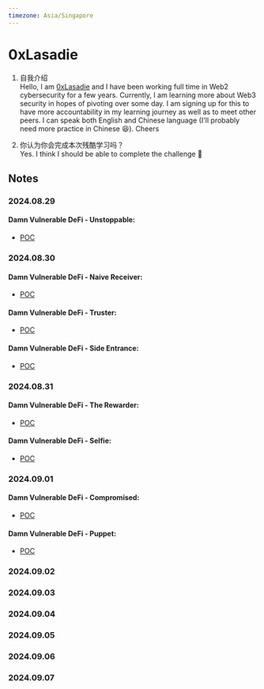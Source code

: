 ```yaml
---
timezone: Asia/Singapore
---
```


# 0xLasadie

1. 自我介绍  
   Hello, I am [0xLasadie](https://x.com/0xlasadie) and I have been working full time in Web2 cybersecurity for a few years. Currently, I am learning more about Web3 security in hopes of pivoting over some day. I am signing up for this to have more accountability in my learning journey as well as to meet other peers. I can speak both English and Chinese language (I'll probably need more practice in Chinese 😆). Cheers
   
3. 你认为你会完成本次残酷学习吗？  
   Yes. I think I should be able to complete the challenge 💪

## Notes

<!-- Content_START -->

### 2024.08.29
#### Damn Vulnerable DeFi - Unstoppable:
- [POC](./Writeup/0xLasadie/damnvulnerabledefi/unstoppable.md)

### 2024.08.30
#### Damn Vulnerable DeFi - Naive Receiver:
- [POC](./Writeup/0xLasadie/damnvulnerabledefi/naive-receiver.md)

#### Damn Vulnerable DeFi - Truster:
- [POC](./Writeup/0xLasadie/damnvulnerabledefi/truster.md)

#### Damn Vulnerable DeFi - Side Entrance:
- [POC](./Writeup/0xLasadie/damnvulnerabledefi/side-entrance.md)


### 2024.08.31
#### Damn Vulnerable DeFi - The Rewarder:
- [POC](./Writeup/0xLasadie/damnvulnerabledefi/the-rewarder.md)

#### Damn Vulnerable DeFi - Selfie:
- [POC]()

### 2024.09.01
#### Damn Vulnerable DeFi - Compromised:
- [POC]()

#### Damn Vulnerable DeFi - Puppet:
- [POC]()

### 2024.09.02

### 2024.09.03

### 2024.09.04

### 2024.09.05

### 2024.09.06

### 2024.09.07
<!-- Content_END -->
